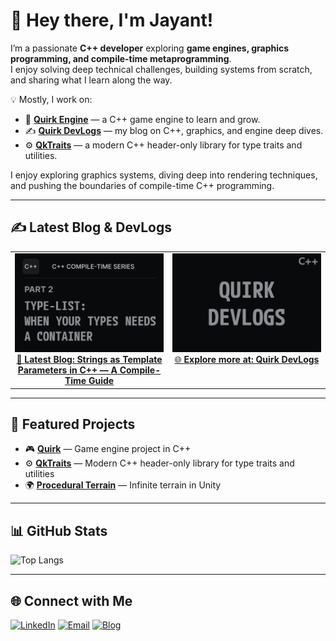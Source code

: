 # 👋 Hey there, I'm Jayant!  

I’m a passionate **C++ developer** exploring **game engines, graphics programming, and compile-time metaprogramming**.  
I enjoy solving deep technical challenges, building systems from scratch, and sharing what I learn along the way.  

💡 Mostly, I work on:
- 🚀 **[Quirk Engine](https://github.com/Jayantkumar56/Quirk)** — a C++ game engine to learn and grow.  
- ✍️ **[Quirk DevLogs](https://jayantkumar56.github.io/Quirk-Blog/)** — my blog on C++, graphics, and engine deep dives.  
- ⚙️ **[QkTraits](https://github.com/Jayantkumar56/QkTraits)** — a modern C++ header-only library for type traits and utilities.
  
I enjoy exploring graphics systems, diving deep into rendering techniques, and pushing the boundaries of compile-time C++ programming.

---
## ✍️ Latest Blog & DevLogs  

<table>
<tr>
<td width="50%" valign="top" align="center">

<a href="https://jayantkumar56.github.io/Quirk-Blog/Blogs-And-Insights/TypeLists.html">
  <img src="./res/latest-blog.png" alt="Strings as Template Parameters in C++ — A Compile-Time Guide" width="100%">
  <br>
  📖 <b>Latest Blog: Strings as Template Parameters in C++ — A Compile-Time Guide</b>
</a>

</td>
<td width="50%" valign="top" align="center">

<a href="https://jayantkumar56.github.io/Quirk-Blog/">
  <img src="./res/quirk-blog.png" alt="Quirk DevLogs" width="100%">
  <br>
  🌐 <b>Explore more at: Quirk DevLogs</b>
</a>

</td>
</tr>
</table>

---

## 📌 Featured Projects
- 🎮 [**Quirk**](https://github.com/Jayantkumar56/Quirk) — Game engine project in C++  
- ⚙️ [**QkTraits**](https://github.com/Jayantkumar56/QkTraits) — Modern C++ header-only library for type traits and utilities  
- 🌍 [**Procedural Terrain**](https://github.com/Jayantkumar56/Procedural-Terrain) — Infinite terrain in Unity  

---

## 📊 GitHub Stats
![Top Langs](https://github-readme-stats.vercel.app/api/top-langs/?username=Jayantkumar56&layout=compact&theme=dark&hide_border=true)

---

## 🌐 Connect with Me
[![LinkedIn](https://img.shields.io/badge/LinkedIn-Jayant%20Kumar%20Singh-blue?logo=linkedin)](https://www.linkedin.com/in/jayant-kumar-singh-ba3b33267/)   [![Email](https://img.shields.io/badge/Email-jayantkumar.dev%40gmail.com-red?logo=gmail)](mailto:jayantkumar.dev@gmail.com)   [![Blog](https://img.shields.io/badge/Blog-Quirk%20DevLogs-blue?logo=githubpages)](https://jayantkumar56.github.io/Quirk-Blog/)  


